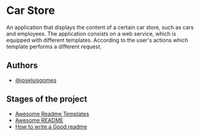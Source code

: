 # Car Store

An application that displays the content of a certain car store, such as cars and employees. The application consists on a web service, which is equipped with different templates. According to the user's actions which template performs a different request. 


## Authors

- [@joseluisgomes](https://www.github.com/joseluisgomes)


## Stages of the project

 - [Awesome Readme Templates](https://awesomeopensource.com/project/elangosundar/awesome-README-templates)
 - [Awesome README](https://github.com/matiassingers/awesome-readme)
 - [How to write a Good readme](https://bulldogjob.com/news/449-how-to-write-a-good-readme-for-your-github-project)

